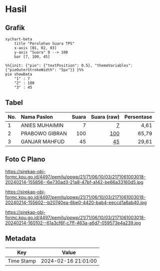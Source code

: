 # Hasil

## Grafik

```mermaid
xychart-beta
    title "Perolehan Suara TPS"
    x-axis [01, 02, 03]
    y-axis "Suara" 0 --> 100
    bar [7, 100, 45]
```

```mermaid
%%{init: {"pie": {"textPosition": 0.5}, "themeVariables": {"pieOuterStrokeWidth": "5px"}} }%%
pie showData
    "1" : 7
    "2" : 100
    "3" : 45
```

## Tabel

| No. | Nama Paslon    | Suara | Suara (raw) | Persentase |
|:--- |:-------------- | -----:| -----------:| ----------:|
| 1   | ANIES MUHAIMIN | 7     | [7][p-1]    | 4,61       |
| 2   | PRABOWO GIBRAN | 100   | [100][p-2]  | 65,79      |
| 3   | GANJAR MAHFUD  | 45    | [45][p-3]   | 29,61      |


[p-1]: https://github.com/gigit-pemilu/pemilu-2024-21-kepulauan-riau/blob/main/pilpres/hitung-suara/sub/21-kepulauan-riau/sub/71-kota-batam/sub/06-lubuk-baja/sub/1003-lubuk-baja-kota/sub/018-tps/sub/paslon-1.txt
[p-2]: https://github.com/gigit-pemilu/pemilu-2024-21-kepulauan-riau/blob/main/pilpres/hitung-suara/sub/21-kepulauan-riau/sub/71-kota-batam/sub/06-lubuk-baja/sub/1003-lubuk-baja-kota/sub/018-tps/sub/paslon-2.txt
[p-3]: https://github.com/gigit-pemilu/pemilu-2024-21-kepulauan-riau/blob/main/pilpres/hitung-suara/sub/21-kepulauan-riau/sub/71-kota-batam/sub/06-lubuk-baja/sub/1003-lubuk-baja-kota/sub/018-tps/sub/paslon-3.txt

## Foto C Plano

https://sirekap-obj-formc.kpu.go.id/4497/pemilu/ppwp/21/71/06/10/03/2171061003018-20240214-155856--6e730ad3-21a8-47bf-a142-be66a33160d5.jpg

https://sirekap-obj-formc.kpu.go.id/4497/pemilu/ppwp/21/71/06/10/03/2171061003018-20240214-155602--b20740ea-6be0-4420-bab4-eeccd1a6ab40.jpg

https://sirekap-obj-formc.kpu.go.id/4497/pemilu/ppwp/21/71/06/10/03/2171061003018-20240214-160102--61a3cf6f-c7ff-463a-a6d7-059573e4a239.jpg


## Metadata

| Key        | Value               |
| ---------- | ------------------- |
| Time Stamp | 2024-02-16 21:01:00 |



